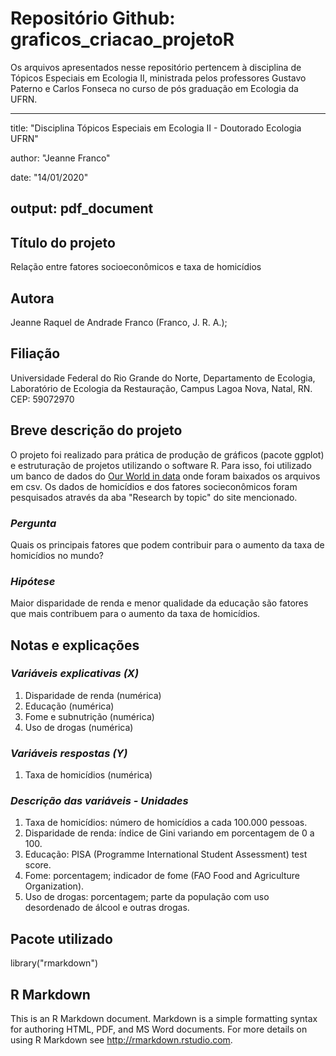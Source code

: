 # Repositório Github: graficos_criacao_projetoR

Os arquivos apresentados nesse repositório pertencem à disciplina de Tópicos Especiais em Ecologia II, ministrada pelos professores Gustavo Paterno e Carlos Fonseca no curso de pós graduação em Ecologia da UFRN.

---
title: "Disciplina Tópicos Especiais em Ecologia II - Doutorado Ecologia UFRN"

author: "Jeanne Franco"

date: "14/01/2020"

output: pdf_document
---

## **Título do projeto**

Relação entre fatores socioeconômicos e taxa de homicídios

## **Autora**

Jeanne Raquel de Andrade Franco (Franco, J. R. A.);

## **Filiação**

Universidade Federal do Rio Grande do Norte,
Departamento de Ecologia,
Laboratório de Ecologia da Restauração,
Campus Lagoa Nova, Natal, RN. CEP: 59072970

## **Breve descrição do projeto**

O projeto foi realizado para prática de produção de gráficos (pacote ggplot) e estruturação de projetos utilizando o software R. Para isso, foi utilizado um banco de dados do [Our World in data](https://ourworldindata.org/) onde foram baixados os arquivos em csv. Os dados de homicídios e dos fatores socieconômicos foram pesquisados através da aba "Research by topic" do site mencionado. 

 ### _Pergunta_

Quais os principais fatores que podem contribuir para o aumento da taxa de homicídios no mundo?

 ### _Hipótese_
 
Maior disparidade de renda e menor qualidade da educação são fatores que mais contribuem para o aumento da taxa de homicídios.

## **Notas e explicações**

### _Variáveis explicativas (X)_

1. Disparidade de renda (numérica)
2. Educação (numérica)
3. Fome e subnutrição (numérica)
4. Uso de drogas (numérica)

### _Variáveis respostas (Y)_

1. Taxa de homicídios (numérica)

### _Descrição das variáveis - Unidades_

1. Taxa de homicídios: número de homicídios a cada 100.000 pessoas.
2. Disparidade de renda: índice de Gini variando em porcentagem de 0 a 100.
3. Educação: PISA (Programme International Student Assessment) test score.
4. Fome: porcentagem; indicador de fome (FAO Food and Agriculture Organization).
5. Uso de drogas: porcentagem; parte da população com uso desordenado de álcool e outras drogas.

## **Pacote utilizado**

library("rmarkdown")

## R Markdown

This is an R Markdown document. Markdown is a simple formatting syntax for authoring HTML, PDF, and MS Word documents. For more details on using R Markdown see <http://rmarkdown.rstudio.com>.
